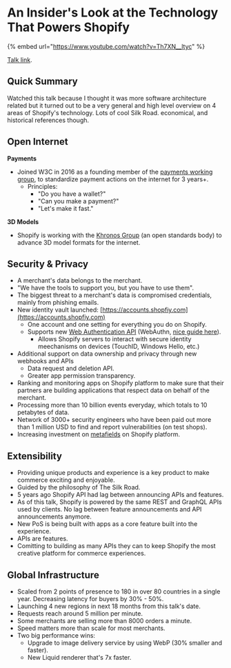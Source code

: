 # An Insider's Look at the Technology That Powers Shopify

{% embed url="https://www.youtube.com/watch?v=Th7XN__ltyc" %}

[Talk link](https://www.youtube.com/watch?v=Th7XN\_\_ltyc).

## Quick Summary

Watched this talk because I thought it was more software architecture related but it turned out to be a very general and high level overview on 4 areas of Shopify's technology. Lots of cool Silk Road. economical, and historical references though.

## Open Internet

**Payments**

* Joined W3C in 2016 as a founding member of the [payments working group](https://www.w3.org/Payments/WG/), to standardize payment actions on the internet for 3 years+.
  * Principles:
    * "Do you have a wallet?"
    * "Can you make a payment?"
    * "Let's make it fast."

**3D Models**

* Shopify is working with the [Khronos Group](https://khronos.org) (an open standards body) to advance 3D model formats for the internet.

## Security & Privacy

* A merchant's data belongs to the merchant.
* "We have the tools to support you, but you have to use them".
* The biggest threat to a merchant's data is compromised credentials, mainly from phishing emails.
* New identity vault launched: [https://accounts.shopfiy.com](https://accounts.shopfiy.com)
  * One account and one setting for everything you do on Shopify.
  * Supports new [Web Authentication API](https://www.w3.org/TR/webauthn/) (WebAuthn, [nice guide here](https://webauthn.guide/)).
    * Allows Shopify servers to interact with secure identity meechanisms on devices (TouchID, Windows Hello, etc.)
* Additional support on data ownership and privacy through new webhooks and APIs&#x20;
  * Data request and deletion API.
  * Greater app permission transparency.
* Ranking and monitoring apps on Shopify platform to make sure that their partners are building applications that respect data on behalf of the merchant.
* Processing more than 10 billion events everyday, which totals to 10 petabytes of data.
* Network of 3000+ security engineers who have been paid out more than 1 million USD to find and report vulnerabilities (on test shops).
* Increasing investment on [metafields](https://help.shopify.com/en/manual/products/metafields) on Shopify platform.

## Extensibility

* Providing unique products and experience is a key product to make commerce exciting and enjoyable.
* Guided by the philosophy of The Silk Road.
* 5 years ago Shopify API had lag between announcing APIs and features.
* As of this talk, Shopify is powered by the same REST and GraphQL APIs used by clients. No lag between feature announcements and API announcements anymore.
* New PoS is being built with apps as a core feature built into the experience.
* APIs are features.
* Comitting to building as many APIs they can to keep Shopify the most creative platform for commerce experiences.

## Global Infrastructure

* Scaled from 2 points of presence to 180 in over 80 countries in a single year. Decreasing latency for buyers by 30%  - 50%.
* Launching 4 new regions in next 18 months from this talk's date.
* Requests reach around 5 million per minute.
* Some merchants are selling more than 8000 orders a minute.
* Speed matters more than scale for most merchants.
* Two big performance wins:
  * Upgrade to image delivery service by using WebP (30% smaller and faster).
  * New Liquid renderer that's 7x faster.
